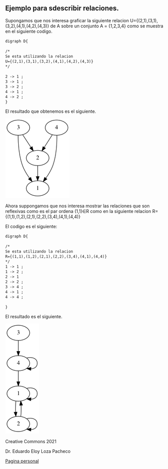 
## Ejemplo para sdescribir relaciones.

Supongamos que nos interesa graficar la siguiente relacion U={(2,1),(3,1),(3,2),(4,1),(4,2),(4,3)} de A sobre un conjunto A = {1,2,3,4} 
como se muestra en el siguiente codigo.

```graphviz
digraph D{

/*
Se esta utilizando la relacion
U={(2,1),(3,1),(3,2),(4,1),(4,2),(4,3)}
*/

2 -> 1 ;
3 -> 1 ;
3 -> 2 ;
4 -> 1 ;
4 -> 2 ;
}
```

El resultado que obtenemos es el siguiente.

![Grafica relacion](imagenes/graficaRelacion.png)


Ahora suppongamos que nos interesa mostrar las relaciones que son reflexivas como es el par ordena (1,1)∈R
como en la siguiente relacion R={(1,1),(1,2),(2,1),(2,2),(3,4),(4,1),(4,4)}

El codigo es el siguiente:

```
digraph D{

/*
Se esta utilizando la relacion
R={(1,1),(1,2),(2,1),(2,2),(3,4),(4,1),(4,4)}
*/
1 -> 1 ;
1 -> 2 ;
2 -> 1
2 -> 2 ;
3 -> 4 ;
4 -> 1 ;
4 -> 4 ;

}
```

El resultado es el siguiente.

![Grafica Relacion 2](imagenes/graficaRelacion2.png)

Creative Commons 2021


Dr. Eduardo Eloy Loza Pacheco 


[Pagina personal](https://lenguajesformales.org/)
